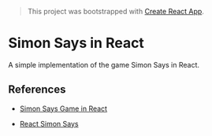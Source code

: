 > This project was bootstrapped with [Create React App](https://github.com/facebook/create-react-app).

# Simon Says in React

A simple implementation of the game Simon Says in React.

## References

- [Simon Says Game in React](https://youtu.be/EGRAKMNkyFg)

- [React Simon Says](https://github.com/weslleyaraujo/react-simon-says)
